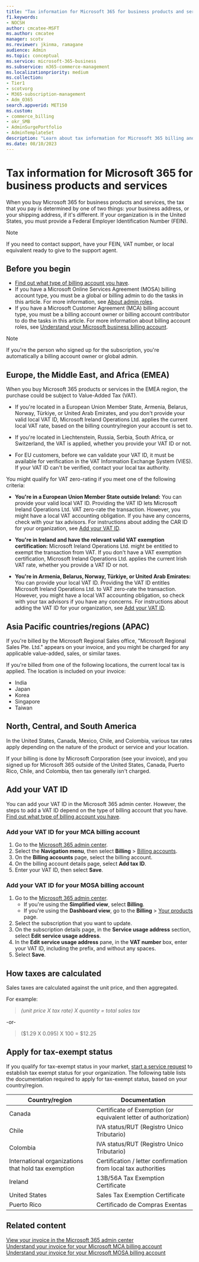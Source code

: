 ```yaml
---
title: "Tax information for Microsoft 365 for business products and services"
f1.keywords:
- NOCSH
author: cmcatee-MSFT
ms.author: cmcatee
manager: scotv
ms.reviewer: jkinma, ramagane
audience: Admin
ms.topic: conceptual
ms.service: microsoft-365-business
ms.subservice: m365-commerce-management
ms.localizationpriority: medium
ms.collection: 
- Tier1
- scotvorg
- M365-subscription-management
- Adm_O365
search.appverid: MET150
ms.custom:
- commerce_billing
- okr_SMB
- AdminSurgePortfolio
- AdminTemplateSet
description: "Learn about tax information for Microsoft 365 billing and payments, including how to update your address and tax status."
ms.date: 08/10/2023
---
```


# Tax information for Microsoft 365 for business products and services

When you buy Microsoft 365 for business products and services, the tax that you pay is determined by one of two things: your business address, or your shipping address, if it's different. If your organization is in the United States, you must provide a Federal Employer Identification Number (FEIN).

> [!NOTE]
> If you need to contact support, have your FEIN, VAT number, or local equivalent ready to give to the support agent.

## Before you begin

- [Find out what type of billing account you have](../manage-billing-accounts.md#view-my-billing-accounts).
- If you have a Microsoft Online Services Agreement (MOSA) billing account type, you must be a global or billing admin to do the tasks in this article. For more information, see [About admin roles](../../admin/add-users/about-admin-roles.md).
- If you have a Microsoft Customer Agreement (MCA) billing account type, you must be a billing account owner or billing account contributor to do the tasks in this article. For more information about billing account roles, see [Understand your Microsoft business billing account](../manage-billing-accounts.md).

> [!NOTE]
> If you're the person who signed up for the subscription, you're automatically a billing account owner or global admin.

## Europe, the Middle East, and Africa (EMEA)

When you buy Microsoft 365 products or services in the EMEA region, the purchase could be subject to Value-Added Tax (VAT).
  
- If you're located in a European Union Member State, Armenia, Belarus, Norway, Türkiye, or United Arab Emirates, and you don't provide your valid local VAT ID, Microsoft Ireland Operations Ltd. applies the current local VAT rate, based on the billing country/region your account is set to.

- If you're located in Liechtenstein, Russia, Serbia, South Africa, or Switzerland, the VAT is applied, whether you provide your VAT ID or not.

- For EU customers, before we can validate your VAT ID, it must be available for verification in the VAT Information Exchange System (VIES). If your VAT ID can't be verified, contact your local tax authority.

You might qualify for VAT zero-rating if you meet one of the following criteria:
  
- **You're in a European Union Member State outside Ireland:** You can provide your valid local VAT ID. Providing the VAT ID lets Microsoft Ireland Operations Ltd. VAT zero-rate the transaction. However, you might have a local VAT accounting obligation. If you have any concerns, check with your tax advisors. For instructions about adding the CAR ID for your organization, see [Add your VAT ID](#add-your-vat-id).

- **You're in Ireland and have the relevant valid VAT exemption certification:** Microsoft Ireland Operations Ltd. might be entitled to exempt the transaction from VAT. If you don't have a VAT exemption certification, Microsoft Ireland Operations Ltd. applies the current Irish VAT rate, whether you provide a VAT ID or not.

- **You're in Armenia, Belarus, Norway, Türkiye, or United Arab Emirates:** You can provide your local VAT ID. Providing the VAT ID entitles Microsoft Ireland Operations Ltd. to VAT zero-rate the transaction. However, you might have a local VAT accounting obligation, so check with your tax advisors if you have any concerns. For instructions about adding the VAT ID for your organization, see [Add your VAT ID](#add-your-vat-id).

## Asia Pacific countries/regions (APAC)

If you're billed by the Microsoft Regional Sales office, "Microsoft Regional Sales Pte. Ltd." appears on your invoice, and you might be charged for any applicable value-added, sales, or similar taxes.
  
If you're billed from one of the following locations, the current local tax is applied. The location is included on your invoice:
  
- India
- Japan
- Korea
- Singapore
- Taiwan

## North, Central, and South America

In the United States, Canada, Mexico, Chile, and Colombia, various tax rates apply depending on the nature of the product or service and your location.
  
If your billing is done by Microsoft Corporation (see your invoice), and you signed up for Microsoft 365 outside of the United States, Canada, Puerto Rico, Chile, and Colombia, then tax generally isn't charged.

## Add your VAT ID

You can add your VAT ID in the Microsoft 365 admin center. However, the steps to add a VAT ID depend on the type of billing account that you have. [Find out what type of billing account you have](../manage-billing-accounts.md#view-my-billing-accounts).

### Add your VAT ID for your MCA billing account

1. Go to the <a href="https://go.microsoft.com/fwlink/p/?linkid=2024339" target="_blank">Microsoft 365 admin center</a>.
2. Select the **Navigation menu**, then select **Billing** > <a href="https://go.microsoft.com/fwlink/p/?linkid=2084771" target="_blank">Billing accounts</a>.
3. On the **Billing accounts** page, select the billing account.
4. On the billing account details page, select **Add tax ID**.
5. Enter your VAT ID, then select **Save**.

### Add your VAT ID for your MOSA billing account

1. Go to the <a href="https://go.microsoft.com/fwlink/p/?linkid=2024339" target="_blank">Microsoft 365 admin center</a>.
   - If you're using the **Simplified view**, select **Billing**.
   - If you're using the **Dashboard view**, go to the **Billing** > <a href="https://go.microsoft.com/fwlink/p/?linkid=842054" target="_blank">Your products</a> page.
2. Select the subscription that you want to update.
3. On the subscription details page, in the **Service usage address** section, select **Edit service usage address**.
4. In the **Edit service usage address** pane, in the **VAT number** box, enter your VAT ID, including the prefix, and without any spaces.
5. Select **Save**.

## How taxes are calculated

Sales taxes are calculated against the unit price, and then aggregated.

For example:

>*(unit price X tax rate) X quantity = total sales tax*

-or-

>($1.29 X 0.095) X 100 = $12.25

## Apply for tax-exempt status

If you qualify for tax-exempt status in your market, [start a service request](../../admin/get-help-support.md) to establish tax exempt status for your organization. The following table lists the documentation required to apply for tax-exempt status, based on your country/region.

|Country/region | Documentation |
|------------------|----------------|
| Canada | Certificate of Exemption (or equivalent letter of authorization) |
| Chile | IVA status/RUT (Registro Unico Tributario) |
| Colombia | IVA status/RUT (Registro Unico Tributario) |
| International organizations that hold tax exemption | Certification / letter confirmation from local tax authorities |
| Ireland | 13B/56A Tax Exemption Certificate|
| United States | Sales Tax Exemption Certificate |
| Puerto Rico | Certificado de Compras Exentas |
  
## Related content

[View your invoice in the Microsoft 365 admin center](view-your-bill-or-invoice.md)\
[Understand your invoice for your Microsoft MCA billing account](understand-your-invoice.md)\
[Understand your invoice for your Microsoft MOSA billing account](understand-your-invoice2.md)
